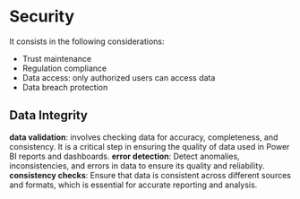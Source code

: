 # Security
It consists in the following considerations:
- Trust maintenance
- Regulation compliance
- Data access: only authorized users can access data
- Data breach protection

## Data Integrity
**data validation**: involves checking data for accuracy, completeness, and consistency. It is a critical step in ensuring the quality of data used in Power BI reports and dashboards.
**error detection**: Detect anomalies, inconsistencies, and errors in data to ensure its quality and reliability.
**consistency checks**: Ensure that data is consistent across different sources and formats, which is essential for accurate reporting and analysis.